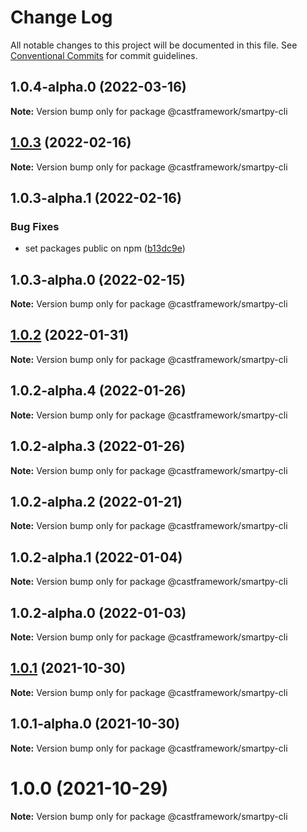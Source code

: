# Change Log

All notable changes to this project will be documented in this file.
See [Conventional Commits](https://conventionalcommits.org) for commit guidelines.

## 1.0.4-alpha.0 (2022-03-16)

**Note:** Version bump only for package @castframework/smartpy-cli





## [1.0.3](https://github.com/castframework/cast/compare/v1.0.3-alpha.1...v1.0.3) (2022-02-16)

**Note:** Version bump only for package @castframework/smartpy-cli





## 1.0.3-alpha.1 (2022-02-16)


### Bug Fixes

* set packages public on npm ([b13dc9e](https://github.com/castframework/cast/commit/b13dc9e677de97f6c60b47bef1457e7b9984df02))





## 1.0.3-alpha.0 (2022-02-15)

**Note:** Version bump only for package @castframework/smartpy-cli





## [1.0.2](https://github.com/castframework/cast/compare/v1.0.2-alpha.4...v1.0.2) (2022-01-31)

**Note:** Version bump only for package @castframework/smartpy-cli





## 1.0.2-alpha.4 (2022-01-26)

**Note:** Version bump only for package @castframework/smartpy-cli





## 1.0.2-alpha.3 (2022-01-26)

**Note:** Version bump only for package @castframework/smartpy-cli





## 1.0.2-alpha.2 (2022-01-21)

**Note:** Version bump only for package @castframework/smartpy-cli





## 1.0.2-alpha.1 (2022-01-04)

**Note:** Version bump only for package @castframework/smartpy-cli





## 1.0.2-alpha.0 (2022-01-03)

**Note:** Version bump only for package @castframework/smartpy-cli





## [1.0.1](https://github.com/castframework/cast/compare/v1.0.1-alpha.0...v1.0.1) (2021-10-30)

**Note:** Version bump only for package @castframework/smartpy-cli





## 1.0.1-alpha.0 (2021-10-30)

**Note:** Version bump only for package @castframework/smartpy-cli





# 1.0.0 (2021-10-29)

**Note:** Version bump only for package @castframework/smartpy-cli
